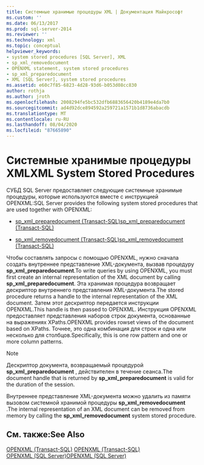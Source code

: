 ```yaml
---
title: Системные хранимые процедуры XML | Документация Майкрософт
ms.custom: ''
ms.date: 06/13/2017
ms.prod: sql-server-2014
ms.reviewer: ''
ms.technology: xml
ms.topic: conceptual
helpviewer_keywords:
- system stored procedures [SQL Server], XML
- sp_xml_removedocument
- OPENXML statement, system stored procedures
- sp_xml_preparedocument
- XML [SQL Server], system stored procedures
ms.assetid: e60c7f85-6823-4d28-93d6-b053d08cc830
author: rothja
ms.author: jroth
ms.openlocfilehash: 2008294fe5bc532dfb6883656420b4189e4da7b0
ms.sourcegitcommit: ad4d92dce894592a259721a1571b1d8736abacdb
ms.translationtype: MT
ms.contentlocale: ru-RU
ms.lasthandoff: 08/04/2020
ms.locfileid: "87665890"
---
```

# <a name="xml-system-stored-procedures"></a><span data-ttu-id="65b67-102">Системные хранимые процедуры XML</span><span class="sxs-lookup"><span data-stu-id="65b67-102">XML System Stored Procedures</span></span>
  <span data-ttu-id="65b67-103">СУБД SQL Server предоставляет следующие системные хранимые процедуры, которые используются вместе с инструкцией OPENXML:</span><span class="sxs-lookup"><span data-stu-id="65b67-103">SQL Server provides the following system stored procedures that are used together with OPENXML:</span></span>  
  
-   [<span data-ttu-id="65b67-104">sp_xml_preparedocument (Transact-SQL)</span><span class="sxs-lookup"><span data-stu-id="65b67-104">sp_xml_preparedocument &#40;Transact-SQL&#41;</span></span>](/sql/relational-databases/system-stored-procedures/sp-xml-preparedocument-transact-sql)  
  
-   [<span data-ttu-id="65b67-105">sp_xml_removedocument (Transact-SQL)</span><span class="sxs-lookup"><span data-stu-id="65b67-105">sp_xml_removedocument &#40;Transact-SQL&#41;</span></span>](/sql/relational-databases/system-stored-procedures/sp-xml-removedocument-transact-sql)  
  
 <span data-ttu-id="65b67-106">Чтобы составлять запросы с помощью OPENXML, нужно сначала создать внутреннее представление XML-документа, вызвав процедуру **sp_xml_preparedocument**.</span><span class="sxs-lookup"><span data-stu-id="65b67-106">To write queries by using OPENXML, you must first create an internal representation of the XML document by calling **sp_xml_preparedocument**.</span></span> <span data-ttu-id="65b67-107">Эта хранимая процедура возвращает дескриптор внутреннего представления XML-документа.</span><span class="sxs-lookup"><span data-stu-id="65b67-107">The stored procedure returns a handle to the internal representation of the XML document.</span></span> <span data-ttu-id="65b67-108">Затем этот дескриптор передается инструкции OPENXML.</span><span class="sxs-lookup"><span data-stu-id="65b67-108">This handle is then passed to OPENXML.</span></span> <span data-ttu-id="65b67-109">Инструкция OPENXML предоставляет представления наборов строк документа, основанные на выражениях XPaths.</span><span class="sxs-lookup"><span data-stu-id="65b67-109">OPENXML provides rowset views of the document based on XPaths.</span></span> <span data-ttu-id="65b67-110">Точнее, это одна комбинация для строк и одна или несколько для столбцов.</span><span class="sxs-lookup"><span data-stu-id="65b67-110">Specifically, this is one row pattern and one or more column patterns.</span></span>  
  
> [!NOTE]  
>  <span data-ttu-id="65b67-111">Дескриптор документа, возвращаемый процедурой **sp_xml_preparedocument** , действителен в течение сеанса.</span><span class="sxs-lookup"><span data-stu-id="65b67-111">The document handle that is returned by **sp_xml_preparedocument** is valid for the duration of the session.</span></span>  
  
 <span data-ttu-id="65b67-112">Внутреннее представление XML-документа можно удалить из памяти вызовом системной хранимой процедуры **sp_xml_removedocument** .</span><span class="sxs-lookup"><span data-stu-id="65b67-112">The internal representation of an XML document can be removed from memory by calling the **sp_xml_removedocument** system stored procedure.</span></span>  
  
## <a name="see-also"></a><span data-ttu-id="65b67-113">См. также:</span><span class="sxs-lookup"><span data-stu-id="65b67-113">See Also</span></span>  
 <span data-ttu-id="65b67-114">[OPENXML (Transact-SQL)](/sql/t-sql/functions/openxml-transact-sql) </span><span class="sxs-lookup"><span data-stu-id="65b67-114">[OPENXML &#40;Transact-SQL&#41;](/sql/t-sql/functions/openxml-transact-sql) </span></span>  
 [<span data-ttu-id="65b67-115">OPENXML (SQL Server)</span><span class="sxs-lookup"><span data-stu-id="65b67-115">OPENXML &#40;SQL Server&#41;</span></span>](../xml/openxml-sql-server.md)  
  
  
